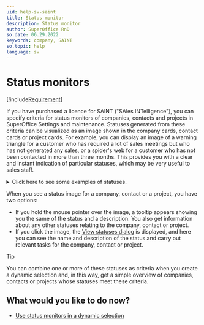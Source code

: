 ```yaml
---
uid: help-sv-saint
title: Status monitor
description: Status monitor
author: SuperOffice RnD
so.date: 06.29.2022
keywords: company, SAINT
so.topic: help
language: sv
---
```


# Status monitors

[!include[Requirement](includes/req-saint.md)]

If you have purchased a licence for SAINT ("SAles INTelligence"), you can specify criteria for status monitors of companies, contacts and projects in SuperOffice Settings and maintenance. Statuses generated from these criteria can be visualized as an image shown in the company cards, contact cards or project cards. For example, you can display an image of a warning triangle for a customer who has required a lot of sales meetings but who has not generated any sales, or a spider's web for a customer who has not been contacted in more than three months. This provides you with a clear and instant indication of particular statuses, which may be very useful to sales staff.

<details><summary>Click here to see some examples of statuses.</summary>

[!include[Examples](../../../learn/includes/status-examples.md)]
</details>

When you see a status image for a company, contact or a project, you have two options:

* If you hold the mouse pointer over the image, a tooltip appears showing you the same of the status and a description. You also get information about any other statuses relating to the company, contact or project.
* If you click the image, the [View statuses dialog][1] is displayed, and here you can see the name and description of the status and carry out relevant tasks for the company, contact or project.

> [!TIP]
> You can combine one or more of these statuses as criteria when you create a dynamic selection and, in this way, get a simple overview of companies, contacts or projects whose statuses meet these criteria.

## What would you like to do now?

* [Use status monitors in a dynamic selection][2]

<!-- Referenced links -->
[1]: status-dialog.md
[2]: using-status-monitors-in-dynamic-selections.md

<!-- Referenced images -->

